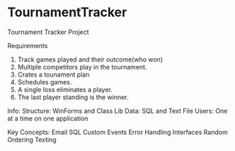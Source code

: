 # TournamentTracker
Tournament Tracker Project


Requirements
1. Track games played and their outcome(who won)
2. Multiple competitors play in the tournament.
3. Crates a tounament plan
4. Schedules games.
5. A single loss eliminates a player.
6. The last player standing is the winner.

Info:
Structure: WinForms and Class Lib
Data: SQL and Text File
Users: One at a time on one application

Key Concepts:
Email
SQL
Custom Events
Error Handling
Interfaces
Random Ordering
Texting
